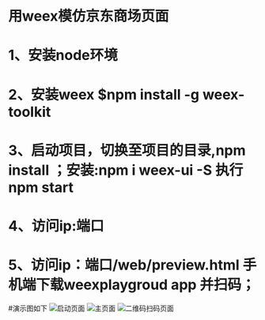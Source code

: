 # 用weex模仿京东商场页面
# 1、安装node环境
# 2、安装weex $npm install -g weex-toolkit
# 3、启动项目，切换至项目的目录,npm install ；安装:npm i weex-ui -S 执行npm start
# 4、访问ip:端口
# 5、访问ip：端口/web/preview.html 手机端下载weexplaygroud app 并扫码；
#演示图如下
![启动页面](https://github.com/welcome112s/JdMall/blob/master/Screenshots/1.png) 
![主页面](https://github.com/welcome112s/JdMall/blob/master/Screenshots/2.png) 
![二维码扫码页面](https://github.com/welcome112s/JdMall/blob/master/Screenshots/3.png) 